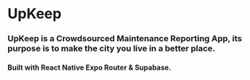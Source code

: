 # UpKeep

### UpKeep is a Crowdsourced Maintenance Reporting App, its purpose is to make the city you live in a better place.

#### Built with React Native Expo Router & Supabase.
